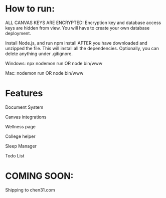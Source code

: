 
# How to run:

ALL CANVAS KEYS ARE ENCRYPTED!
Encryption key and database access keys are hidden from view. You will have to create your own database deployment. 

Install Node.js, and run npm install AFTER you have downloaded and unzipped the file. This will install all the dependencies. 
Optionally, you can delete anything under .gitignore.

Windows: npx nodemon run OR node bin/www

Mac: nodemon run OR node bin/www

# Features

Document System

Canvas integrations

Wellness page

College helper

Sleep Manager

Todo List

# COMING SOON:

Shipping to chen31.com

